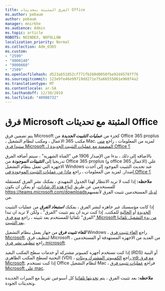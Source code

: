```yaml
---
title: الفرق المثبتة بتحديثات Office
ms.author: pebaum
author: pebaum
manager: mnirkhe
ms.audience: Admin
ms.topic: article
ROBOTS: NOINDEX, NOFOLLOW
localization_priority: Normal
ms.collection: Adm_O365
ms.custom:
- "2599"
- "9000140"
- "9000660"
- "2509"
ms.openlocfilehash: d523ab51852cf771fb260d0050fbe92d4578ff76
ms.sourcegitcommit: 123e9fe46e99719dd271e75a66555861e968f4a2
ms.translationtype: MT
ms.contentlocale: ar-SA
ms.lasthandoff: 12/30/2019
ms.locfileid: "40908732"
---
```

# <a name="microsoft-teams-installed-with-office-updates"></a>فرق Microsoft المثبتة مع تحديثات Office

يتم تضمين فرق Microsoft كجزء من ***عمليات التثبيت الجديدة*** من Office 365 proplus ، مكتب 365 الاعمال ، ومكتب لنظام التشغيل Mac. لمزيد من المعلومات ، راجع [متى ستبدا فرق Microsoft المضمنة مع عمليات التثبيت الجديدة ل Office ؟](https://docs.microsoft.com/deployoffice/teams-install#when-will-microsoft-teams-start-being-included-with-new-installations-of-office-365-proplus)

بالاضافه إلى ذلك ، بدءا من الإصدار 1906 في "القناة الشهرية" ، سيتم أضافه الفرق تدريجيا إلى ***التثبيتات الموجودة*** من Office 365 proplus (و office 365 الاعمال) علي الاجهزه التي تعمل بنظام التشغيل Windows عند تحديث التثبيت الموجود إلى أحدث إصدار. لمزيد من المعلومات ، راجع [ماذا عن عمليات التثبيت الموجودة في Office ؟](https://docs.microsoft.com/deployoffice/teams-install#what-about-existing-installations-of-office-365-proplus)

**ملاحظه:** إذا كنت لا تريد الانتظار لهذا الجدول التمهيدي ، يمكنك نشر الفرق كمستقله للمستخدمين عن طريق [اتباع هذه الإرشادات](https://docs.microsoft.com/MicrosoftTeams/msi-deployment)، أو يمكن ان يكون https://teams.microsoft.com/downloadsلديك المستخدمين تثبيت الفرق لأنفسهم من.

إذا كانت مؤسستك غير جاهزه لنشر الفرق ، يمكنك ***استبعاد الفرق*** من عمليات التثبيت [الجديدة](https://docs.microsoft.com/deployoffice/teams-install#how-to-exclude-microsoft-teams-from-new-installations-of-office-365-proplus) أو [الحالية](https://docs.microsoft.com/deployoffice/teams-install#use-group-policy-to-control-the-installation-of-microsoft-teams) للمكتب. إذا كنت تريد ان يتم تثبيت "الفرق" ، ولكن لا تريد ان تبدا "الفرق" تلقائيا للمستخدم بعد تثبيته ، راجع [منع فرق Microsoft من بدء التشغيل تلقائيا بعد التثبيت](https://docs.microsoft.com/deployoffice/teams-install#use-group-policy-to-prevent-microsoft-teams-from-starting-automatically-after-installation).

***للغاء تثبيت فرق*** من جهاز يعمل بنظام التشغيل Windows ، راجع [إلغاء تثبيت فرق Microsoft](https://support.office.com/article/uninstall-microsoft-teams-3b159754-3c26-4952-abe7-57d27f5f4c81). لتنظيف فرق Microsoft من العديد من الاجهزه المستهدفة أو المستخدمين ، راجع [تنظيف نشر فرق microsoft](https://docs.microsoft.com/microsoftteams/scripts/powershell-script-teams-deployment-clean-up).

إذا كنت تستخدم أجهزه كمبيوتر مشتركه أو خدمات سطح المكتب البعيد (RDS) أو البنية التحتية لسطح المكتب الظاهري (VDI) ، راجع [الكمبيوتر المشترك وبيئات vdi مع فرق Microsoft](https://docs.microsoft.com/deployoffice/teams-install#shared-computer-and-vdi-environments-with-microsoft-teams). إذا كنت تستخدم Office لنظام التشغيل Mac ، فراجع [عمليات تثبيت فرق Microsoft علي mac](https://docs.microsoft.com/en-us/deployoffice/teams-install#microsoft-teams-installations-on-a-mac).

**ملاحظه:** بعد تثبيت الفرق ، يتم [تحديثها تلقائيا](https://docs.microsoft.com/deployoffice/teams-install#feature-and-quality-updates-for-microsoft-teams) كل أسبوعين تقريبا مع الميزات الجديدة وتحديثات الجودة. 